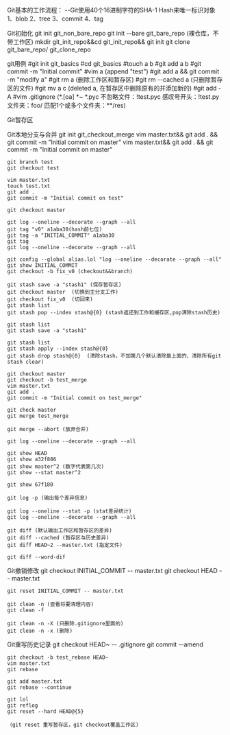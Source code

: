 Git基本的工作流程：
  --Git使用40个16进制字符的SHA-1 Hash来唯一标识对象
  1、blob
  2、tree
  3、commit
  4、tag

Git初始化
  git init git_non_bare_repo
  git init --bare git_bare_repo (裸仓库，不带工作区)
  mkdir git_init_repo&&cd git_init_repo&& git init
  git clone git_bare_repo/ git_clone_repo

git用例
  #git init git_basics
  #cd git_basics
  #touch a b
  #git add a b
  #git commit -m "Initial commit"
  #vim a   (append "test")
  #git add a && git commit -m "modify a"
  #git rm a (删除工作区和暂存区)
  #git rm --cached a (只删除暂存区的文件)
  #git mv a c (deleted a, 在暂存区中删除原有的并添加新的)
  #git add -A
  #vim .gitignore
  (*.[oa]  *~ *.pyc 不忽略文件：!test.pyc 感叹号开头：\!test.py 文件夹：foo/ 匹配1个或多个文件夹：**/res)

Git暂存区




Git本地分支与合并
    git init git_checkout_merge
    vim master.txt&& git add . && git commit -m "Initial commit on master"
    vim master.txt&& git add . && git commit -m "Initial commit on master"

    git branch test
    git checkout test

    vim master.txt
    touch test.txt
    git add .
    git commit -m "Initial commit on test"

    git checkout master

    git log --oneline --decorate --graph --all
    git tag "v0" a1aba30(hash前七位)
    git tag -a "INITIAL_COMMIT" a1aba30
    git tag
    git log --oneline --decorate --graph --all

    git config --global alias.lol "log --oneline --decorate --graph --all"
    git show INITIAL_COMMIT
    git checkout -b fix_v0 (checkout&&branch)

    git stash save -a "stash1" (保存暂存区)
    git checkout master  (切换到主分支工作)
    git checkout fix_v0  (切回来)
    git stash list
    git stash pop --index stash@{0} (stash返还到工作和缓存区,pop清除stash历史)

    git stash list
    git stash save -a "stash1"

    git stash list
    git stash apply --index stash@{0}
    git stash drop stash@{0}  (清除stash，不加第几个默认清除最上面的，清除所有git stash clear)

    git checkout master
    git checkout -b test_merge
    vim master.txt
    git add .
    git commit -m "Initial commit on test_merge"

    git check master
    git merge test_merge

    git merge --abort (放弃合并)

    git log --oneline --decorate --graph --all

    git show HEAD
    git show a32f886
    git show master^2 (数字代表第几次)
    git show --stat master^2

    git show 67f180

    git log -p (输出每个差异信息)

    git log --oneline --stat -p (stat差异统计)
    git log --oneline --decorate --graph --all

    git diff (默认输出工作区和暂存区的差异)
    git diff --cached (暂存区与历史差异)
    git diff HEAD~2 --master.txt (指定文件)

    git diff --word-dif

Git撤销修改
    git checkout INITIAL_COMMIT -- master.txt
    git checkout HEAD -- master.txt

    git reset INITIAL_COMMIT -- master.txt

    git clean -n (查看将要清理内容)
    git clean -f

    git clean -n -X (只删除.gitignore里面的)
    git clean -n -x (删除)


Git重写历史记录
    git checkout HEAD~ -- .gitignore
    git commit --amend

    git checkout -b test_rebase HEAD~
    vim master.txt
    git rebase

    git add master.txt
    git rebase --continue

    git lol
    git reflog
    git reset --hard HEAD@{5}

    （git reset 重写暂存区，git checkout覆盖工作区)
